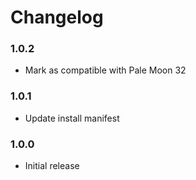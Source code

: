 # Changelog

### 1.0.2
* Mark as compatible with Pale Moon 32

### 1.0.1
* Update install manifest

### 1.0.0
* Initial release

